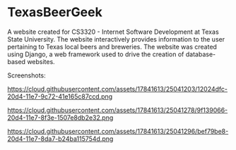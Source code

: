 # TexasBeerGeek
A website created for CS3320 - Internet Software Development at Texas State University. The website interactively provides information to the user pertaining to Texas local beers and breweries. The website was created using Django, a web framework used to drive the creation of database-based websites. 

Screenshots:

https://cloud.githubusercontent.com/assets/17841613/25041203/12024dfc-20d4-11e7-9c72-41e165c87ccd.png

https://cloud.githubusercontent.com/assets/17841613/25041278/9f139066-20d4-11e7-8f3e-1507e8db2e32.png

https://cloud.githubusercontent.com/assets/17841613/25041296/bef79be8-20d4-11e7-8da7-b24ba115754d.png
